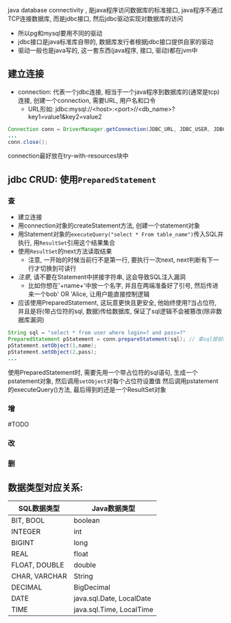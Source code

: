 java database connectivity , 是java程序访问数据库的标准接口, java程序不通过TCP连接数据库, 而是jdbc接口, 然后jdbc驱动实现对数据库的访问
- 所以pg和mysql要用不同的驱动
- jdbc接口是java标准库自带的, 数据库发行者根据jdbc接口提供自家的驱动
- 驱动一般也是java写的, 这一套东西(java程序, 接口, 驱动)都在jvm中
## 建立连接
- connection: 代表一个jdbc连接, 相当于一个java程序到数据库的(通常是tcp)连接, 创建一个connection, 需要URL, 用户名和口令
	- URL形如: jdbc:mysql://\<host>:\<port>//\<db_name>?key1=value1&key2=value2
```java
Connection conn = DriverManager.getConnection(JDBC_URL, JDBC_USER, JDBC_PASSWORD);
...
conn.close();
```
connection最好放在try-with-resources块中
## jdbc CRUD: 使用`PreparedStatement`

### 查
- 建立连接
- 用connection对象的createStatement方法, 创建一个statement对象
- 用Statement对象的`executeQuery("select * From table_name")`传入SQL并执行, 用`ResultSet`引用这个结果集合
- 使用`ResultSet`的next方法读取结果
	- 注意, 一开始的时候当前行不是第一行, 要执行一次next, next判断有下一行才切换到可读行
- *注意*, 请不要在Statement中拼接字符串, 这会导致SQL注入漏洞
	- 比如你想在'+name+'中放一个名字, 并且在两端准备好了引号, 然后传进来一个bob' OR 'Alice, 让用户能直接控制逻辑
- 应该使用PreparedStatement, 这玩意更快且更安全, 他始终使用?当占位符, 并且是将(带占位符的sql, 数据)传给数据库, 保证了sql逻辑不会被篡改(除非数据库漏洞)
```java
String sql = "select * from user where login=? and pass=?"
PreparedStatement pStatement = conn.prepareStatement(sql); // 拿sql提前编译statement
pStatement.setObject(1,name);
pStatement.setObject(2,pass); 
...
```
使用PreparedStatement时, 需要先用一个带占位符的sql语句, 生成一个pstatement对象, 然后调用`setObject`对每个占位符设置值
然后调用pstatement的executeQuery()方法, 最后得到的还是一个ResultSet对象
### 增
#TODO 
### 改

### 删
## 数据类型对应关系:

|SQL数据类型|Java数据类型|
|---|---|
|BIT, BOOL|boolean|
|INTEGER|int|
|BIGINT|long|
|REAL|float|
|FLOAT, DOUBLE|double|
|CHAR, VARCHAR|String|
|DECIMAL|BigDecimal|
|DATE|java.sql.Date, LocalDate|
|TIME|java.sql.Time, LocalTime|
